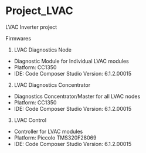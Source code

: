 # Project_LVAC
LVAC Inverter project

Firmwares

1. LVAC Diagnostics Node
 * Diagnostic Module for Individual LVAC modules
 * Platform: CC1350
 * IDE: Code Composer Studio Version: 6.1.2.00015

2. LVAC Diagnostics Concentrator
 * Diagnostics Concentrator/Master for all LVAC nodes
 * Platform: CC1350
 * IDE: Code Composer Studio Version: 6.1.2.00015

3. LVAC Control
 * Controller for LVAC modules
 * Platform: Piccolo TMS320F28069
 * IDE: Code Composer Studio Version: 6.1.2.00015
